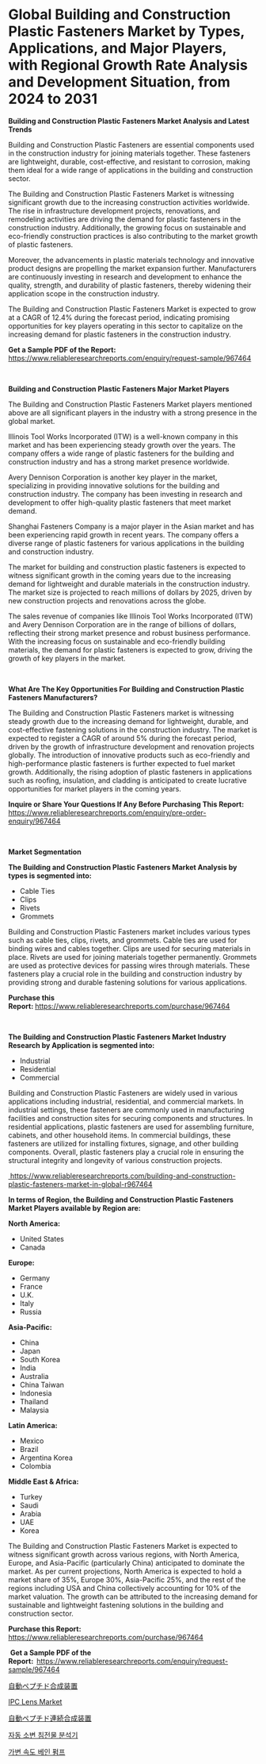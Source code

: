 <p><h1>Global Building and Construction Plastic Fasteners Market by Types, Applications, and Major Players, with Regional Growth Rate Analysis and Development Situation, from 2024 to 2031</h1></p><p><strong>Building and Construction Plastic Fasteners Market Analysis and Latest Trends</strong></p>
<p><p>Building and Construction Plastic Fasteners are essential components used in the construction industry for joining materials together. These fasteners are lightweight, durable, cost-effective, and resistant to corrosion, making them ideal for a wide range of applications in the building and construction sector.</p><p>The Building and Construction Plastic Fasteners Market is witnessing significant growth due to the increasing construction activities worldwide. The rise in infrastructure development projects, renovations, and remodeling activities are driving the demand for plastic fasteners in the construction industry. Additionally, the growing focus on sustainable and eco-friendly construction practices is also contributing to the market growth of plastic fasteners.</p><p>Moreover, the advancements in plastic materials technology and innovative product designs are propelling the market expansion further. Manufacturers are continuously investing in research and development to enhance the quality, strength, and durability of plastic fasteners, thereby widening their application scope in the construction industry.</p><p>The Building and Construction Plastic Fasteners Market is expected to grow at a CAGR of 12.4% during the forecast period, indicating promising opportunities for key players operating in this sector to capitalize on the increasing demand for plastic fasteners in the construction industry.</p></p>
<p><strong>Get a Sample PDF of the Report:&nbsp;</strong> <a href="https://www.reliableresearchreports.com/enquiry/request-sample/967464">https://www.reliableresearchreports.com/enquiry/request-sample/967464</a></p>
<p>&nbsp;</p>
<p><strong>Building and Construction Plastic Fasteners Major Market Players</strong></p>
<p><p>The Building and Construction Plastic Fasteners Market players mentioned above are all significant players in the industry with a strong presence in the global market. </p><p>Illinois Tool Works Incorporated (ITW) is a well-known company in this market and has been experiencing steady growth over the years. The company offers a wide range of plastic fasteners for the building and construction industry and has a strong market presence worldwide.</p><p>Avery Dennison Corporation is another key player in the market, specializing in providing innovative solutions for the building and construction industry. The company has been investing in research and development to offer high-quality plastic fasteners that meet market demand.</p><p>Shanghai Fasteners Company is a major player in the Asian market and has been experiencing rapid growth in recent years. The company offers a diverse range of plastic fasteners for various applications in the building and construction industry.</p><p>The market for building and construction plastic fasteners is expected to witness significant growth in the coming years due to the increasing demand for lightweight and durable materials in the construction industry. The market size is projected to reach millions of dollars by 2025, driven by new construction projects and renovations across the globe.</p><p>The sales revenue of companies like Illinois Tool Works Incorporated (ITW) and Avery Dennison Corporation are in the range of billions of dollars, reflecting their strong market presence and robust business performance. With the increasing focus on sustainable and eco-friendly building materials, the demand for plastic fasteners is expected to grow, driving the growth of key players in the market.</p></p>
<p>&nbsp;</p>
<p><strong>What Are The Key Opportunities For Building and Construction Plastic Fasteners Manufacturers?</strong></p>
<p><p>The Building and Construction Plastic Fasteners market is witnessing steady growth due to the increasing demand for lightweight, durable, and cost-effective fastening solutions in the construction industry. The market is expected to register a CAGR of around 5% during the forecast period, driven by the growth of infrastructure development and renovation projects globally. The introduction of innovative products such as eco-friendly and high-performance plastic fasteners is further expected to fuel market growth. Additionally, the rising adoption of plastic fasteners in applications such as roofing, insulation, and cladding is anticipated to create lucrative opportunities for market players in the coming years.</p></p>
<p><strong>Inquire or Share Your Questions If Any Before Purchasing This Report:</strong> <a href="https://www.reliableresearchreports.com/enquiry/pre-order-enquiry/967464">https://www.reliableresearchreports.com/enquiry/pre-order-enquiry/967464</a></p>
<p>&nbsp;</p>
<p><strong>Market Segmentation</strong></p>
<p><strong>The Building and Construction Plastic Fasteners Market Analysis by types is segmented into:</strong></p>
<p><ul><li>Cable Ties</li><li>Clips</li><li>Rivets</li><li>Grommets</li></ul></p>
<p><p>Building and Construction Plastic Fasteners market includes various types such as cable ties, clips, rivets, and grommets. Cable ties are used for binding wires and cables together. Clips are used for securing materials in place. Rivets are used for joining materials together permanently. Grommets are used as protective devices for passing wires through materials. These fasteners play a crucial role in the building and construction industry by providing strong and durable fastening solutions for various applications.</p></p>
<p><strong>Purchase this Report:&nbsp;</strong><a href="https://www.reliableresearchreports.com/purchase/967464">https://www.reliableresearchreports.com/purchase/967464</a></p>
<p>&nbsp;</p>
<p><strong>The Building and Construction Plastic Fasteners Market Industry Research by Application is segmented into:</strong></p>
<p><ul><li>Industrial</li><li>Residential</li><li>Commercial</li></ul></p>
<p><p>Building and Construction Plastic Fasteners are widely used in various applications including industrial, residential, and commercial markets. In industrial settings, these fasteners are commonly used in manufacturing facilities and construction sites for securing components and structures. In residential applications, plastic fasteners are used for assembling furniture, cabinets, and other household items. In commercial buildings, these fasteners are utilized for installing fixtures, signage, and other building components. Overall, plastic fasteners play a crucial role in ensuring the structural integrity and longevity of various construction projects.</p></p>
<p><a href="https://www.reliableresearchreports.com/building-and-construction-plastic-fasteners-market-in-global-r967464">&nbsp;https://www.reliableresearchreports.com/building-and-construction-plastic-fasteners-market-in-global-r967464</a></p>
<p><strong>In terms of Region, the Building and Construction Plastic Fasteners Market Players available by Region are:</strong></p>
<p>
    <p> <strong> North America: </strong>
        <ul>
            <li>United States</li>
            <li>Canada</li>
        </ul>
        </p> 
    <p> <strong> Europe: </strong>
        <ul>
            <li>Germany</li>
            <li>France</li>
            <li>U.K.</li>
            <li>Italy</li>
            <li>Russia</li>
        </ul>
        </p> 
    <p> <strong> Asia-Pacific: </strong>
        <ul>
            <li>China</li>
            <li>Japan</li>
            <li>South Korea</li>
            <li>India</li>
            <li>Australia</li>
            <li>China Taiwan</li>
            <li>Indonesia</li>
            <li>Thailand</li>
            <li>Malaysia</li>
        </ul>
        </p> 
    <p> <strong> Latin America: </strong>
        <ul>
            <li>Mexico</li>
            <li>Brazil</li>
            <li>Argentina Korea</li>
            <li>Colombia</li>
        </ul>
        </p> 
    <p> <strong> Middle East & Africa: </strong>
        <ul>
            <li>Turkey</li>
            <li>Saudi</li>
            <li>Arabia</li>
            <li>UAE</li>
            <li>Korea</li>
        </ul>
    </p>
    </p>
<p><p>The Building and Construction Plastic Fasteners Market is expected to witness significant growth across various regions, with North America, Europe, and Asia-Pacific (particularly China) anticipated to dominate the market. As per current projections, North America is expected to hold a market share of 35%, Europe 30%, Asia-Pacific 25%, and the rest of the regions including USA and China collectively accounting for 10% of the market valuation. The growth can be attributed to the increasing demand for sustainable and lightweight fastening solutions in the building and construction sector.</p></p>
<p><strong>Purchase this Report: </strong><a href="https://www.reliableresearchreports.com/purchase/967464">https://www.reliableresearchreports.com/purchase/967464</a></p>
<p>&nbsp;<strong>Get a Sample PDF of the Report:&nbsp;&nbsp;</strong><a href="https://www.reliableresearchreports.com/enquiry/request-sample/967464">https://www.reliableresearchreports.com/enquiry/request-sample/967464</a></p>
<p><strong></strong></p>
<p><p><a href="https://github.com/andrade7361/Market-Research-Report-List-1/blob/main/9758781118561.md">自動ペプチド合成装置</a></p><p><a href="https://github.com/itulahketika112/Market-Research-Report-List-1/blob/main/ipc-lens-market.md">IPC Lens Market</a></p><p><a href="https://github.com/RaeJenkins1952/Market-Research-Report-List-1/blob/main/9355300118562.md">自動ペプチド連続合成装置</a></p><p><a href="https://github.com/idcefvhkdut6/Market-Research-Report-List-2/blob/main/5375956125997.md">자동 소변 침전물 분석기</a></p><p><a href="https://medium.com/@kenyonjohns/%EB%B3%80%EC%86%8D-%EB%B0%94%EC%9D%B8-%ED%8E%8C%ED%94%84-%EC%8B%9C%EC%9E%A5-%EC%97%AD%ED%95%99%EA%B3%BC-%EC%84%B1%EC%9E%A5-%EC%B4%89%EC%A7%84%EC%9A%94%EC%86%8C%EB%A5%BC-%EB%B6%84%EC%84%9D%ED%95%98%EA%B3%A0-2024%EB%85%84%EB%B6%80%ED%84%B0-2031%EB%85%84%EA%B9%8C%EC%A7%80%EC%9D%98-%EC%98%88%EC%B8%A1%EC%9D%84-%ED%95%98%EC%98%80%EB%8B%A4-8cb516a70270">가변 속도 베인 펌프</a></p></p>